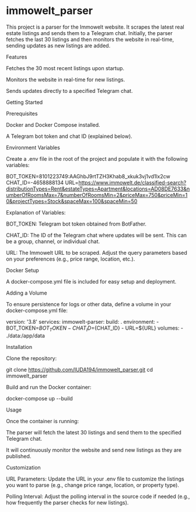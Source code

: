 # immowelt_parser

This project is a parser for the Immowelt website. It scrapes the latest real estate listings and sends them to a Telegram chat. Initially, the parser fetches the last 30 listings and then monitors the website in real-time, sending updates as new listings are added.

Features

Fetches the 30 most recent listings upon startup.

Monitors the website in real-time for new listings.

Sends updates directly to a specified Telegram chat.

Getting Started

Prerequisites

Docker and Docker Compose installed.

A Telegram bot token and chat ID (explained below).

Environment Variables

Create a .env file in the root of the project and populate it with the following variables:

BOT_TOKEN=8101223749:AAGhbJ9rtTZH3Khab8_xkuk3vj1vd1lx2cw
CHAT_ID=-4658888134
URL=https://www.immowelt.de/classified-search?distributionTypes=Rent&estateTypes=Apartment&locations=AD08DE7633&numberOfRoomsMax=7&numberOfRoomsMin=2&priceMax=750&priceMin=10&projectTypes=Stock&spaceMax=100&spaceMin=50

Explanation of Variables:

BOT_TOKEN: Telegram bot token obtained from BotFather.

CHAT_ID: The ID of the Telegram chat where updates will be sent. This can be a group, channel, or individual chat.

URL: The Immowelt URL to be scraped. Adjust the query parameters based on your preferences (e.g., price range, location, etc.).

Docker Setup

A docker-compose.yml file is included for easy setup and deployment.

Adding a Volume

To ensure persistence for logs or other data, define a volume in your docker-compose.yml file:

version: '3.8'
services:
  immowelt-parser:
    build: .
    environment:
      - BOT_TOKEN=${BOT_TOKEN}
      - CHAT_ID=${CHAT_ID}
      - URL=${URL}
    volumes:
      - ./data:/app/data

Installation

Clone the repository:

git clone https://github.com/IUDA194/immowelt_parser.git
cd immowelt_parser

Build and run the Docker container:

docker-compose up --build

Usage

Once the container is running:

The parser will fetch the latest 30 listings and send them to the specified Telegram chat.

It will continuously monitor the website and send new listings as they are published.

Customization

URL Parameters: Update the URL in your .env file to customize the listings you want to parse (e.g., change price range, location, or property type).

Polling Interval: Adjust the polling interval in the source code if needed (e.g., how frequently the parser checks for new listings).
